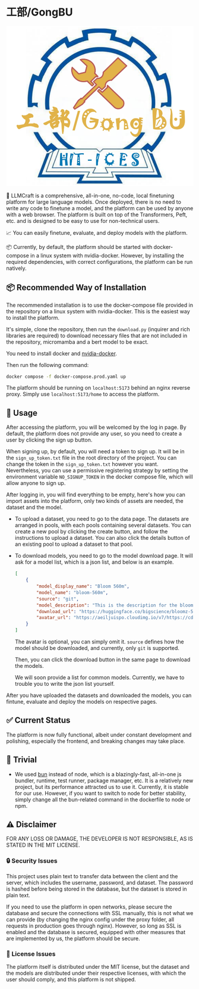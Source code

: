 # 工部/GongBU
![logo](https://github.com/Bolin97/GongBU/blob/main/frontend/static/logo_new.jpg)

🚀 LLMCraft is a comprehensive, all-in-one, no-code, local finetuning platform for large language models. Once deployed, there is no need to write any code to finetune a model, and the platform can be used by anyone with a web browser. The platform is built on top of the Transformers, Peft, etc. and is designed to be easy to use for non-technical users.

📈 You can easily finetune, evaluate, and deploy models with the platform. 

📦 Currently, by default, the platform should be started with docker-compose in a linux system with nvidia-docker. However, by installing the required dependencies, with correct configurations, the platform can be run natively.

## 📦 Recommended Way of Installation

The recommended installation is to use the docker-compose file provided in the repository on a linux system with nvidia-docker. This is the easiest way to install the platform.

It's simple, clone the repository, then run the `download.py` (inquirer and rich libraries are required) to download necessary files that are not included in the repository, micromamba and a bert model to be exact.

You need to install docker and [nvidia-docker](https://github.com/NVIDIA/nvidia-container-toolkit).

Then run the following command:

```bash
docker compose -f docker-compose.prod.yaml up
```

The platform should be running on `localhost:5173` behind an nginx reverse proxy. Simply use `localhost:5173/home` to access the platform.

## 🔧 Usage

After accessing the platform, you will be welcomed by the log in page. By default, the platform does not provide any user, so you need to create a user by clicking the sign up button.

When signing up, by default, you will need a token to sign up. It will be in the `sign_up_token.txt` file in the root directory of the project. You can change the token in the `sign_up_token.txt` however you want. Nevertheless, you can use a permissive registering strategy by setting the environment variable `NO_SIGNUP_TOKEN` in the docker compose file, which will allow anyone to sign up.

After logging in, you will find everything to be empty, here's how you can import assets into the platform, only two kinds of assets are needed, the dataset and the model.

- To upload a dataset, you need to go to the data page. The datasets are arranged in pools, with each pools containing several datasets. You can create a new pool by clicking the create button, and follow the instructions to upload a dataset. You can also click the details button of an existing pool to upload a dataset to that pool.

- To download models, you need to go to the model download page. It will ask for a model list, which is a json list, and below is an example.

    ```json
    [
        {
            "model_display_name": "Bloom 560m",
            "model_name": "bloom-560m",
            "source": "git",
            "model_description": "This is the description for the bloom-560m model",
            "download_url": "https://huggingface.co/bigscience/bloomz-560m",
            "avatar_url": "https://aeiljuispo.cloudimg.io/v7/https://cdn-uploads.huggingface.co/production/uploads/1634806038075-5df7e9e5da6d0311fd3d53f9.png?w=200&h=200&f=face"
        }
    ]
    ```

    The avatar is optional, you can simply omit it. `source` defines how the model should be downloaded, and currently, only `git` is supported.

    Then, you can click the download button in the same page to download the models.

    We will soon provide a list for common models. Currently, we have to trouble you to write the json list yourself.

After you have uploaded the datasets and downloaded the models, you can fintune, evaluate and deploy the models on respective pages.

## ✅ Current Status

The platform is now fully functional, albeit under constant development and polishing, especially the frontend, and breaking changes may take place.

## 🧾 Trivial

- We used [bun](https://bun.sh) instead of node, which is a blazingly-fast, all-in-one js bundler, runtime, test runner, package manager, etc. It is a relatively new project, but its performance attracted us to use it. Currently, it is stable for our use. However, if you want to switch to node for better stability, simply change all the bun-related command in the dockerfile to node or npm.

## ⚠️ Disclaimer

FOR ANY LOSS OR DAMAGE, THE DEVELOPER IS NOT RESPONSIBLE, AS IS STATED IN THE MIT LICENSE.

### 🔒 Security Issues

This project uses plain text to transfer data between the client and the server, which includes the username, password, and dataset. The password is hashed before being stored in the database, but the dataset is stored in plain text.

If you need to use the platform in open networks, please secure the database and secure the connections with SSL manually, this is not what we can provide (by changing the nginx config under the proxy folder, all requests in production goes through nginx). However, so long as SSL is enabled and the database is secured, equipped with other measures that are implemented by us, the platform should be secure.

### 📜 License Issues

The platform itself is distributed under the MIT license, but the dataset and the models are distributed under their respective licenses, with which the user should comply, and this platform is not shipped.
